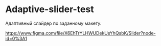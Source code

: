# Adaptive-slider-test

Адаптивный слайдер по заданному макету.

https://www.figma.com/file/X6EhTrYLHWUDekUsYhQsbK/Slider?node-id=0%3A1
